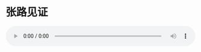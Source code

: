 # 张路见证

<audio style="width: 100%;" preload="false" controls controlslist="nodownload"><source src="//cdn.simai.ml/audio/mp3/old/27553.mp3" type="audio/mpeg">Your browser does not support the audio element.</audio>



